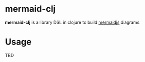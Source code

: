 # mermaid-clj

__mermaid-clj__ is a library DSL in clojure to build [mermaidjs](https://mermaid-js.github.io/mermaid/) diagrams.

# Usage

TBD

